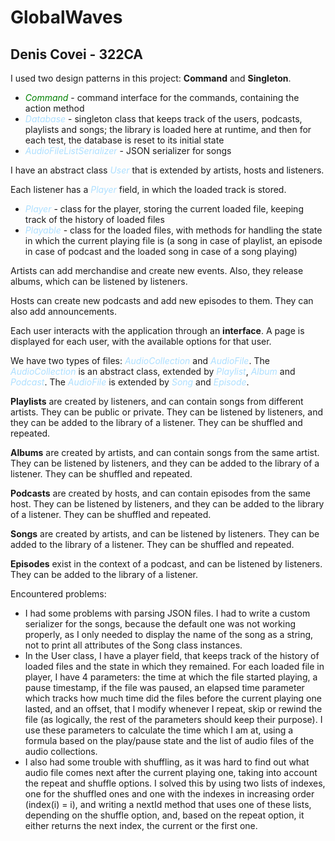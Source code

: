 # GlobalWaves
## Denis Covei - 322CA

I used two design patterns in this project: **Command** and **Singleton**.

* <span style="color:green">*Command*</span> - command interface for the commands, containing the 
  action 
method
* <span style="color:#ADDFFF">*Database*</span> - singleton class that keeps track of the users,
podcasts, playlists and songs; the library is loaded here at runtime, and then for each test, the
database is reset to its initial state
* <span style="color:#ADDFFF">*AudioFileListSerializer*</span> - JSON serializer for songs

I have an abstract class <span style="color:#ADDFFF">*User*</span> that is extended by artists, 
hosts and listeners.

Each listener has a <span style="color:#ADDFFF">*Player*</span> field, in which the loaded track is
stored.
* <span style="color:#ADDFFF">*Player*</span> - class for the player, storing the current loaded
file, keeping track of the history of loaded files
* <span style="color:#ADDFFF">*Playable*</span> - class for the loaded files, with methods for
handling the state in which the current playing file is (a song in case of playlist, an episode in
case of podcast and the loaded song in case of a song playing)

Artists can add merchandise and create new events. Also, they release albums, which can be listened
by listeners.

Hosts can create new podcasts and add new episodes to them. They can also add announcements.

Each user interacts with the application through an **interface**. A page is displayed for each
user, with the available options for that user.

We have two types of files: <span style="color:#ADDFFF">*AudioCollection*</span> and
<span style="color:#ADDFFF">*AudioFile*</span>. The
<span style="color:#ADDFFF">*AudioCollection*</span> is an abstract class, extended by
<span style="color:#ADDFFF">*Playlist*</span>, <span style="color:#ADDFFF">*Album*</span> and
<span style="color:#ADDFFF">*Podcast*</span>. The <span style="color:#ADDFFF">*AudioFile*</span> is
extended by <span style="color:#ADDFFF">*Song*</span> and
<span style="color:#ADDFFF">*Episode*</span>.

**Playlists** are created by listeners, and can contain songs from different artists. They can be
public or private. They can be listened by listeners, and they can be added to the library of a
listener. They can be shuffled and repeated.

**Albums** are created by artists, and can contain songs from the same artist. They can be listened
by listeners, and they can be added to the library of a listener. They can be shuffled and
repeated.

**Podcasts** are created by hosts, and can contain episodes from the same host. They can be
listened by listeners, and they can be added to the library of a listener. They can be shuffled and
repeated.

**Songs** are created by artists, and can be listened by listeners. They can be added to the
library of a listener. They can be shuffled and repeated.

**Episodes** exist in the context of a podcast, and can be listened by listeners. They can be
added to the library of a listener.

Encountered problems:
* I had some problems with parsing JSON files. I had to write a custom serializer for the songs,
because the default one was not working properly, as I only needed to display the name of the song
as a string, not to print all attributes of the Song class instances.
* In the User class, I have a player field, that keeps track of the history of loaded files and the
state in which they remained. For each loaded file in player, I have 4 parameters: the time at
which the file started playing, a pause timestamp, if the file was paused, an elapsed time
parameter which tracks how much time did the files before the current playing one lasted, and an
offset, that I modify whenever I repeat, skip or rewind the file (as logically, the rest of the
parameters should keep their purpose). I use these parameters to calculate the time which I am at,
using a formula based on the play/pause state and the list of audio files of the audio
collections.
* I also had some trouble with shuffling, as it was hard to find out what audio file comes next
after the current playing one, taking into account the repeat and shuffle options. I solved this
by using two lists of indexes, one for the shuffled ones and one with the indexes in increasing
order (index(i) = i), and writing a nextId method that uses one of these lists, depending on the
shuffle option, and, based on the repeat option, it either returns the next index, the current or
the first one.